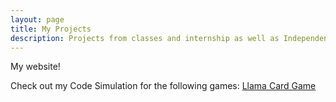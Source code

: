 ```yaml
---
layout: page
title: My Projects 
description: Projects from classes and internship as well as Independent work. 
---
```


My website!

Check out my Code Simulation for the following games:
[Llama Card Game](pages/llamacards.html)
